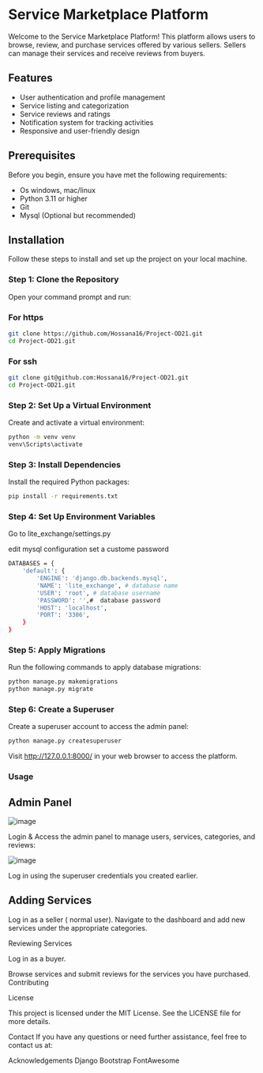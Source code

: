 # Service Marketplace Platform

Welcome to the Service Marketplace Platform! This platform allows users to browse, review, and purchase services offered by various sellers. Sellers can manage their services and receive reviews from buyers.

## Features

- User authentication and profile management
- Service listing and categorization
- Service reviews and ratings
- Notification system for tracking activities
- Responsive and user-friendly design

## Prerequisites

Before you begin, ensure you have met the following requirements:

- Os windows, mac/linux
- Python 3.11 or higher
- Git
- Mysql (Optional but recommended)

## Installation

Follow these steps to install and set up the project on your local machine.

### Step 1: Clone the Repository

Open your command prompt and run:

### For https

```sh
git clone https://github.com/Hossana16/Project-OD21.git
cd Project-OD21.git
```

### For ssh
```sh
git clone git@github.com:Hossana16/Project-OD21.git
cd Project-OD21.git
```

### Step 2: Set Up a Virtual Environment

Create and activate a virtual environment:

```sh
python -m venv venv
venv\Scripts\activate
```

### Step 3: Install Dependencies
Install the required Python packages:

```sh
pip install -r requirements.txt
```

### Step 4: Set Up Environment Variables
Go to lite_exchange/settings.py

edit mysql configuration set a custome password 

```sh
DATABASES = {
    'default': {
        'ENGINE': 'django.db.backends.mysql',
        'NAME': 'lite_exchange', # database name
        'USER': 'root', # database username
        'PASSWORD': '',#  database password 
        'HOST': 'localhost',
        'PORT': '3306',
    }
}
```

### Step 5: Apply Migrations
Run the following commands to apply database migrations:

```sh
python manage.py makemigrations
python manage.py migrate
```

### Step 6: Create a Superuser
Create a superuser account to access the admin panel:

```sh
python manage.py createsuperuser
```
Visit http://127.0.0.1:8000/ in your web browser to access the platform.

### Usage
## Admin Panel
![image](https://github.com/Hossana16/Project-OD21/assets/80108666/a375ccaa-6984-4985-b21f-41fe46ad9409)

Login & Access the admin panel to manage users, services, categories, and reviews:

![image](https://github.com/Hossana16/Project-OD21/assets/80108666/3c300205-b07e-461c-8f6c-17a063fb454f)

Log in using the superuser credentials you created earlier.

## Adding Services
Log in as a seller ( normal user).
Navigate to the dashboard and add new services under the appropriate categories.

Reviewing Services

Log in as a buyer.

Browse services and submit reviews for the services you have purchased.
Contributing

License

This project is licensed under the MIT License. See the LICENSE file for more details.

Contact
If you have any questions or need further assistance, feel free to contact us at:

Acknowledgements
Django
Bootstrap
FontAwesome

